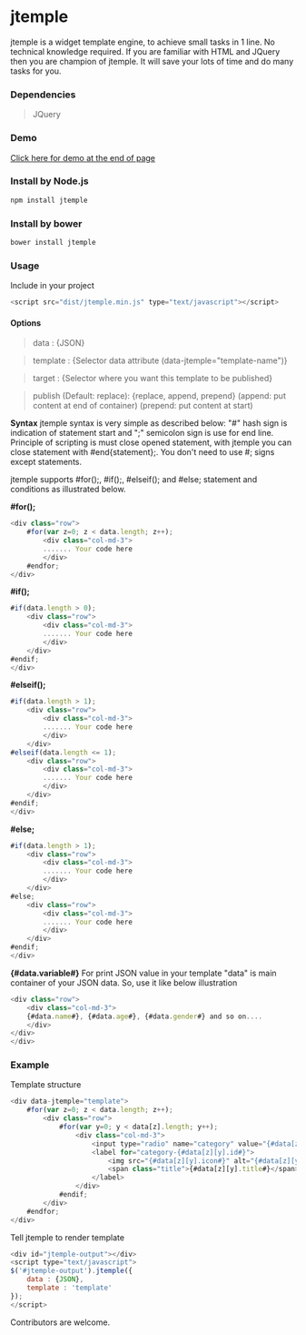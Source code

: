 # jtemple
jtemple is a widget template engine, to achieve small tasks in 1 line. No technical knowledge required. If you are 
familiar with HTML and JQuery then you are champion of jtemple. It will save your lots of time and do many tasks for you.

### Dependencies
 > JQuery

### Demo
[Click here for demo at the end of page](https://farhanwazir.github.io/jtemple)

### Install by Node.js

```cmd
npm install jtemple
```

### Install by bower

```cmd
bower install jtemple
```
 
### Usage

Include in your project
```javascript
<script src="dist/jtemple.min.js" type="text/javascript"></script>
```

#### Options
 > data : {JSON}
 
 > template : {Selector data attribute (data-jtemple="template-name")}
 
 > target : {Selector where you want this template to be published}
 
 > publish (Default: replace): {replace, append, prepend} (append: put content at end of container) (prepend: put content at start)


**Syntax**
jtemple syntax is very simple as described below:
"#" hash sign is indication of statement start and ";" semicolon sign is use for end line. Principle of scripting is must close opened statement, with jtemple you can close statement with #end{statement};. 
You don't need to use #; signs except statements. 

jtemple supports #for();, #if();, #elseif(); and #else; statement and conditions as illustrated below.

**#for();**
```javascript
<div class="row">
    #for(var z=0; z < data.length; z++);
        <div class="col-md-3">
        ....... Your code here
        </div>
    #endfor;
</div>
```

**#if();**
```javascript
#if(data.length > 0);
    <div class="row">
        <div class="col-md-3">
        ....... Your code here
        </div>
    </div>
#endif;
</div>
```

**#elseif();**
```javascript
#if(data.length > 1);
    <div class="row">
        <div class="col-md-3">
        ....... Your code here
        </div>
    </div>
#elseif(data.length <= 1);
    <div class="row">
        <div class="col-md-3">
        ....... Your code here
        </div>
    </div>
#endif;
</div>
```

**#else;**
```javascript
#if(data.length > 1);
    <div class="row">
        <div class="col-md-3">
        ....... Your code here
        </div>
    </div>
#else;
    <div class="row">
        <div class="col-md-3">
        ....... Your code here
        </div>
    </div>
#endif;
</div>
```

**{#data.variable#}**
For print JSON value in your template "data" is main container of your JSON data. So, use it like below illustration
```javascript
<div class="row">
    <div class="col-md-3">
    {#data.name#}, {#data.age#}, {#data.gender#} and so on....
    </div>
</div>
</div>
```

### Example
Template structure
```javascript
<div data-jtemple="template">
    #for(var z=0; z < data.length; z++);
        <div class="row">
            #for(var y=0; y < data[z].length; y++);
                <div class="col-md-3">
                    <input type="radio" name="category" value="{#data[z][y][\'id\']#}" id="category-{#data[z][y].id#}">
                    <label for="category-{#data[z][y].id#}">
                        <img src="{#data[z][y].icon#}" alt="{#data[z][y].title#}" />
                        <span class="title">{#data[z][y].title#}</span>
                    </label>
                </div>
            #endif;
        </div>
    #endfor;
</div>
```

Tell jtemple to render template
```javascript
<div id="jtemple-output"></div>
<script type="text/javascript">
$('#jtemple-output').jtemple({
    data : {JSON},
    template : 'template'
});
</script>
```


Contributors are welcome. 
